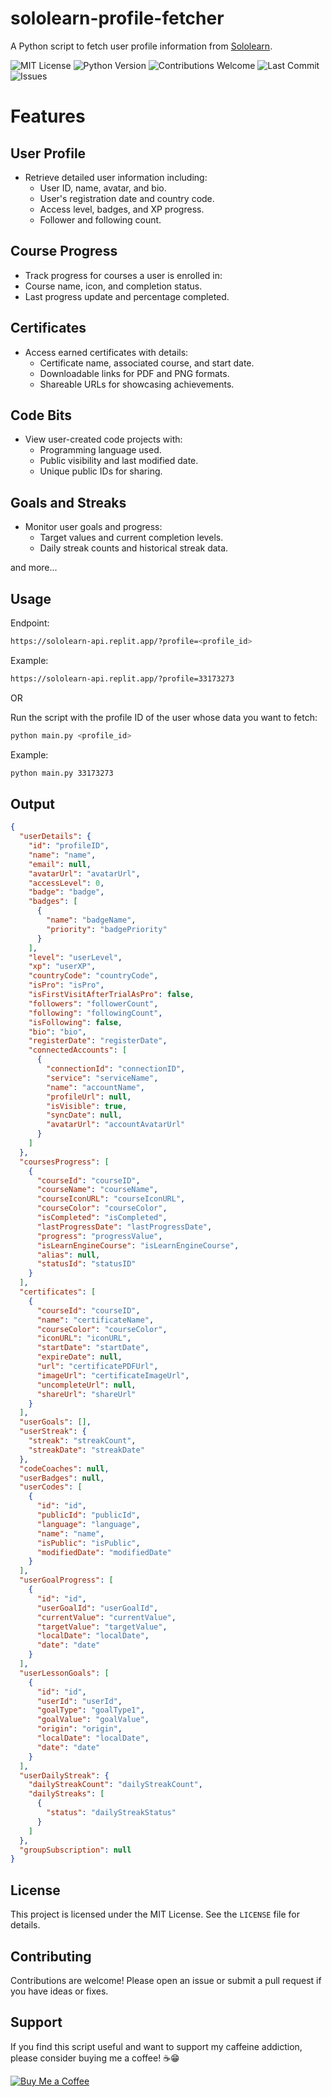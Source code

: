 # sololearn-profile-fetcher
A Python script to fetch user profile information from [Sololearn](https://www.sololearn.com).

![MIT License](https://img.shields.io/badge/license-MIT-green)
![Python Version](https://img.shields.io/badge/python-3.6%2B-blue)
![Contributions Welcome](https://img.shields.io/badge/contributions-welcome-brightgreen)
![Last Commit](https://img.shields.io/github/last-commit/ryanlibs/sololearn-profile-fetcher)
![Issues](https://img.shields.io/github/issues/ryanlibs/sololearn-profile-fetcher)

# Features

## User Profile
- Retrieve detailed user information including:
  - User ID, name, avatar, and bio.
  - User's registration date and country code.
  - Access level, badges, and XP progress.
  - Follower and following count.

## Course Progress
 - Track progress for courses a user is enrolled in:
  - Course name, icon, and completion status.
  - Last progress update and percentage completed.

## Certificates
- Access earned certificates with details:
  - Certificate name, associated course, and start date.
  - Downloadable links for PDF and PNG formats.
  - Shareable URLs for showcasing achievements.

## Code Bits
- View user-created code projects with:
  - Programming language used.
  - Public visibility and last modified date.
  - Unique public IDs for sharing.

## Goals and Streaks
- Monitor user goals and progress:
  - Target values and current completion levels.
  - Daily streak counts and historical streak data.

and more...

## Usage
Endpoint:
```sh
https://sololearn-api.replit.app/?profile=<profile_id>
```
Example:
```sh
https://sololearn-api.replit.app/?profile=33173273
```

OR

Run the script with the profile ID of the user whose data you want to fetch:

```bash
python main.py <profile_id>
```

Example:

```bash
python main.py 33173273
```

## Output 

```json
{
  "userDetails": {
    "id": "profileID",
    "name": "name",
    "email": null,
    "avatarUrl": "avatarUrl",
    "accessLevel": 0,
    "badge": "badge",
    "badges": [
      {
        "name": "badgeName",
        "priority": "badgePriority"
      }
    ],
    "level": "userLevel",
    "xp": "userXP",
    "countryCode": "countryCode",
    "isPro": "isPro",
    "isFirstVisitAfterTrialAsPro": false,
    "followers": "followerCount",
    "following": "followingCount",
    "isFollowing": false,
    "bio": "bio",
    "registerDate": "registerDate",
    "connectedAccounts": [
      {
        "connectionId": "connectionID",
        "service": "serviceName",
        "name": "accountName",
        "profileUrl": null,
        "isVisible": true,
        "syncDate": null,
        "avatarUrl": "accountAvatarUrl"
      }
    ]
  },
  "coursesProgress": [
    {
      "courseId": "courseID",
      "courseName": "courseName",
      "courseIconURL": "courseIconURL",
      "courseColor": "courseColor",
      "isCompleted": "isCompleted",
      "lastProgressDate": "lastProgressDate",
      "progress": "progressValue",
      "isLearnEngineCourse": "isLearnEngineCourse",
      "alias": null,
      "statusId": "statusID"
    }
  ],
  "certificates": [
    {
      "courseId": "courseID",
      "name": "certificateName",
      "courseColor": "courseColor",
      "iconURL": "iconURL",
      "startDate": "startDate",
      "expireDate": null,
      "url": "certificatePDFUrl",
      "imageUrl": "certificateImageUrl",
      "uncompleteUrl": null,
      "shareUrl": "shareUrl"
    }
  ],
  "userGoals": [],
  "userStreak": {
    "streak": "streakCount",
    "streakDate": "streakDate"
  },
  "codeCoaches": null,
  "userBadges": null,
  "userCodes": [
    {
      "id": "id",
      "publicId": "publicId",
      "language": "language",
      "name": "name",
      "isPublic": "isPublic",
      "modifiedDate": "modifiedDate"
    }
  ],
  "userGoalProgress": [
    {
      "id": "id",
      "userGoalId": "userGoalId",
      "currentValue": "currentValue",
      "targetValue": "targetValue",
      "localDate": "localDate",
      "date": "date"
    }
  ],
  "userLessonGoals": [
    {
      "id": "id",
      "userId": "userId",
      "goalType": "goalType1",
      "goalValue": "goalValue",
      "origin": "origin",
      "localDate": "localDate",
      "date": "date"
    }
  ],
  "userDailyStreak": {
    "dailyStreakCount": "dailyStreakCount",
    "dailyStreaks": [
      {
        "status": "dailyStreakStatus"
      }
    ]
  },
  "groupSubscription": null
}
```

## License
This project is licensed under the MIT License. See the `LICENSE` file for details.

## Contributing
Contributions are welcome! Please open an issue or submit a pull request if you have ideas or fixes.

## Support

If you find this script useful and want to support my caffeine addiction, please consider buying me a coffee! ☕😁

[![Buy Me a Coffee](https://img.shields.io/badge/Support-Buy%20Me%20a%20Coffee-orange?logo=buymeacoffee)](https://www.buymeacoffee.com/ryanlibs)
